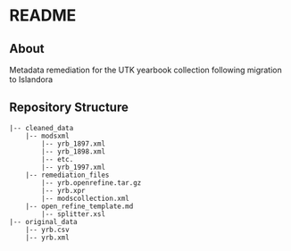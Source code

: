 # README

## About

Metadata remediation for the UTK yearbook collection following migration to Islandora

## Repository Structure

```
|-- cleaned_data
    |-- modsxml
        |-- yrb_1897.xml
        |-- yrb_1898.xml
        |-- etc.
        |-- yrb_1997.xml
    |-- remediation_files
        |-- yrb.openrefine.tar.gz
        |-- yrb.xpr
        |-- modscollection.xml
	|-- open_refine_template.md
        |-- splitter.xsl
|-- original_data
    |-- yrb.csv
    |-- yrb.xml

```
